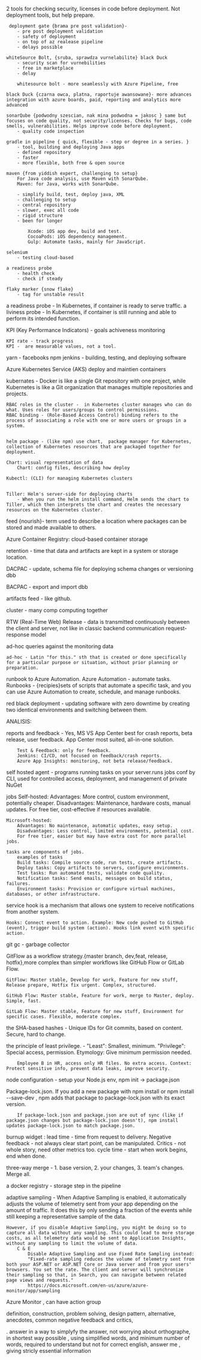 
2 tools for checking security, licenses in code before deployment. Not deployment tools, but help prepare.
 
     deployment gate {brama pre post validation}-
        - pre post deployment validation
        - safety of deployment
        - on top of az realease pipeline
        - delays possible

    whiteSource Bolt, {sruba, sprawdza vurnelabilite} black Duck
        - security scan for vurnebilities
        - free in marketplace
        - delay 

        whitesource bolt - more seamlessly with Azure Pipeline, free
   
    black Duck {czarna owca, platna, raportuje awansowane}- more advances integration with azure boards, paid, reporting and analytics more advanced  
    
    sonarQube {podwodny szescian, nak mina podwodna = jakosc } same but focuses on code quality, not security/licenses. Checks for bugs, code smells, vulnerabilities. Helps improve code before deployment.
        - quality code inspection    

    gradle in pipeline { quick, flexible - step or degree in a series. }
        - tool, building and deploying Java apps
        - defined repository
        - faster
        - more flexible, both free & open source

    maven {from yiddish expert, challenging to setup}
        For Java code analysis, use Maven with SonarQube.
        Maven: for Java, works with SonarQube.

        - simplify build, test, deploy java, XML
        - challenging to setup
        - central repository
        - slower, exec all code 
        - rigid structure 
        - been for longer

            Xcode: iOS app dev, build and test.
            CocoaPods: iOS dependency management.
            Gulp: Automate tasks, mainly for JavaScript.

    selenium
        - testing cloud-based

    a readiness probe
        - health check
        - check if steady 

    flaky marker {snow flake}
        - tag for unstable result 

a readiness probe - In Kubernetes, if container is ready to serve traffic.
a liviness probe - In Kubernetes, if container is still running and able to perform its intended function.

KPI (Key Performance Indicators)
    - goals achiveness monitoring

    KPI rate - track progress
    KPI -  are measurable values, not a tool. 

yarn - facebooks npm 
jenkins - building, testing, and deploying software

Azure Kubernetes Service (AKS) deploy and maintien containers

kubernates - Docker is like a single Git repository with one project, while Kubernetes is like a Git organization that manages multiple repositories and projects.

    RBAC roles in the cluster -  in Kubernetes cluster manages who can do what. Uses roles for users/groups to control permissions.
    RBAC binding - (Role-Based Access Control) binding refers to the process of associating a role with one or more users or groups in a system.


    helm package - (like npm) use chart,  package manager for Kubernetes,  collection of Kubernetes resources that are packaged together for deployment.

    Chart: visual representation of data
        Chart: config files, describing how deploy

    Kubectl: (CLI) for managing Kubernetes clusters


    Tiller: Helm's server-side for deploying charts
        - When you run the helm install command, Helm sends the chart to Tiller, which then interprets the chart and creates the necessary resources on the Kubernetes cluster. 

feed {nourish}- term used to describe a location where packages can be stored and made available to others. 

Azure Container Registry: cloud-based container storage

retention -  time that data and artifacts are kept in a system or storage location. 

DACPAC - update, schema file for deploying schema changes or versioning dbb

BACPAC - export and import dbb

artifacts feed - like github. 

cluster - many comp computing together

RTW (Real-Time Web) Release -  data is transmitted continuously between the client and server, not like in classic backend communication request-response model

ad-hoc queries against the monitoring data

    ad-hoc - Latin "for this." sth that is created or done specifically for a particular purpose or situation, without prior planning or preparation.

runbook to Azure Automation.
    Azure Automation - automate tasks. 
    Runbooks - {recipies}sets of scripts that automate a specific task, and you can use Azure Automation to create, schedule, and manage runbooks.

red black deployment - updating software with zero downtime by creating two identical environments and switching between them.

ANALISIS: 

reports and feedback 
    - Yes, MS VS App Center best for crash reports, beta release, user feedback.
    App Center most suited, all-in-one solution.

        Test & Feedback: only for feedback.
        Jenkins: CI/CD, not focused on feedback/crash reports.
        Azure App Insights: monitoring, not beta release/feedback.

self hosted agent - programs running tasks on your server.runs jobs conf by CLI, used for controlled access, deployment, and management of private NuGet 

jobs 
    Self-hosted:
        Advantages: More control, custom environment, potentially cheaper.
        Disadvantages: Maintenance, hardware costs, manual updates.
        For free tier, cost-effective if resources available.

    Microsoft-hosted:
        Advantages: No maintenance, automatic updates, easy setup.
        Disadvantages: Less control, limited environments, potential cost.
        For free tier, easier but may have extra cost for more parallel jobs.    
    
    tasks are components of jobs.
        examples of tasks
        Build tasks: Compile source code, run tests, create artifacts.
        Deploy tasks: Copy artifacts to servers, configure environments.
        Test tasks: Run automated tests, validate code quality.
        Notification tasks: Send emails, messages on build status, failures.
        Environment tasks: Provision or configure virtual machines, databases, or other infrastructure.

service hook is a mechanism that allows one system to receive notifications from another system. 
        
    Hooks: Connect event to action. Example: New code pushed to GitHub (event), trigger build system (action). Hooks link event with specific action.

git gc - garbage collector


GitFlow as a workflow strategy.{master branch, dev,feat, release, hotfix},more complex than simpler workflows like GitHub Flow or GitLab Flow. 

    GitFlow: Master stable, Develop for work, Feature for new stuff, Release prepare, Hotfix fix urgent. Complex, structured.

    GitHub Flow: Master stable, Feature for work, merge to Master, deploy. Simple, fast.

    GitLab Flow: Master stable, Feature for new stuff, Environment for specific cases. Flexible, moderate complex.

 the SHA-based hashes - Unique IDs for Git commits, based on content. Secure, hard to change.
 
  the principle of least privilege. - "Least": Smallest, minimum.
    "Privilege": Special access, permission.
        Etymology: Give minimum permission needed.

        Employee B in HR, access only HR files. No extra access. Context: Protect sensitive info, prevent data leaks, improve security.


node configuration - setup your Node.js env, 
    npm init -> package.json
   
Package-lock.json.
          If you add a new package with npm install <package> or npm install --save-dev <package>, npm adds that package to package-lock.json with its exact version.

        If package-lock.json and package.json are out of sync (like if package.json changes but package-lock.json doesn't), npm install updates package-lock.json to match package.json.

burnup widget : 
    lead time - time from request to delivery.
        Negative feedback - not always clear start point, can be manipulated.
        Critics - not whole story, need other metrics too.
    cycle time -  start when work begins, end when done.

three-way merge -  1. base version, 2. your changes, 3. team's changes. Merge all.

a docker registry - storage step in the pipeline

adaptive sampling - 
    When Adaptive Sampling is enabled, it automatically adjusts the volume of telemetry sent from your app depending on the amount of traffic. It does this by only sending a fraction of the events while still keeping a representative sample of the data.

    However, if you disable Adaptive Sampling, you might be doing so to capture all data without any sampling. This could lead to more storage costs, as all telemetry data would be sent to Application Insights, without any sampling to limit the volume of data.
        C & E
            Disable Adaptive Sampling and use Fixed Rate Sampling instead:
            "Fixed-rate sampling reduces the volume of telemetry sent from both your ASP.NET or ASP.NET Core or Java server and from your users' browsers. You set the rate. The client and server will synchronize their sampling so that, in Search, you can navigate between related page views and requests."
            https://docs.microsoft.com/en-us/azure/azure-monitor/app/sampling

Azure Monitor , 
    can have action group

>>>>>>>>>>>>>>>>>>>>>>>>>>>>>

definition, construction, problem solving, design pattern, alternative, anecdotes, common negative feedback and critics, 

.  answer in a way to simplyfy the answer, not worrying about orthographe, in shortest way possible , using simplified words, and minimum number of words, required to understand but not for correct english, answer me , giving stricly essential information